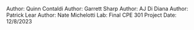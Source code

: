 Author: Quinn Contaldi
Author: Garrett Sharp
Author: AJ Di Diana
Author: Patrick Lear
Author: Nate Michelotti 
Lab: Final CPE 301 Project
Date: 12/8/2023

